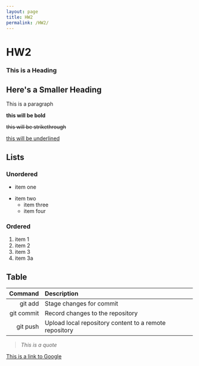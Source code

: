 ```yaml
---
layout: page
title: HW2
permalink: /HW2/
---
```


# HW2
### This is a Heading
## Here's a Smaller Heading

This is a paragraph

**this will be bold** 

~~this will be strikethrough~~

<u>this will be underlined</u>

## Lists
### Unordered
- item one
* item two
  - item three
  - item four
 
### Ordered
1. item 1
2. item 2
3. item 3
4. item 3a

## Table
| Command      |  Description     |
| -------------: | :----------------|
| git add| Stage changes for commit|
| git commit| Record changes to the repository|
| git push| Upload local repository content to a remote repository |

>_This is a quote_

[This is a link to Google](https://www.google.com/webhp)



